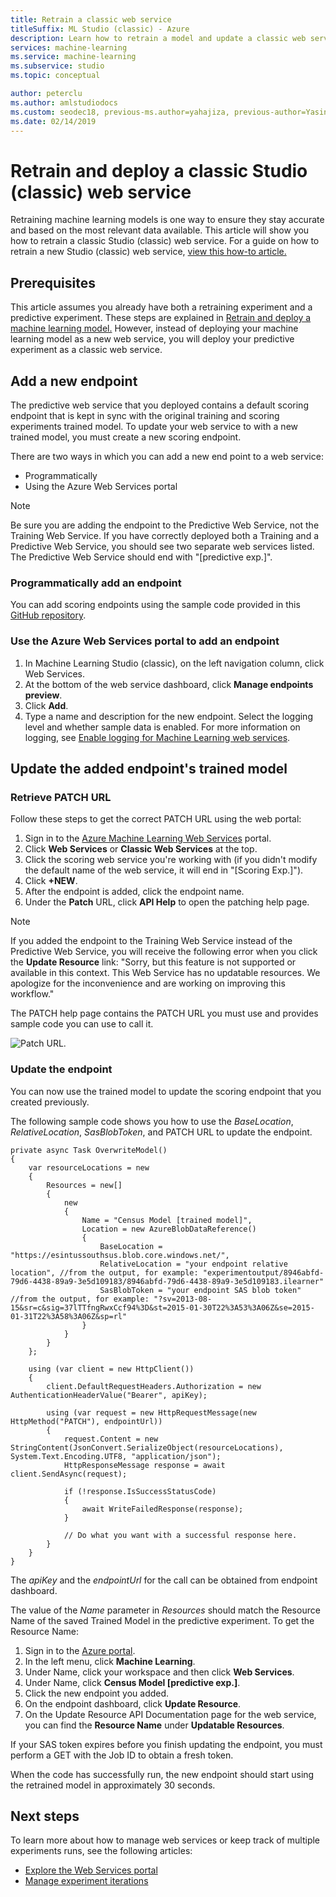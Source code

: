 ```yaml
---
title: Retrain a classic web service
titleSuffix: ML Studio (classic) - Azure
description: Learn how to retrain a model and update a classic web service to use the newly trained model in Azure Machine Learning Studio (classic).
services: machine-learning
ms.service: machine-learning
ms.subservice: studio
ms.topic: conceptual

author: peterclu
ms.author: amlstudiodocs
ms.custom: seodec18, previous-ms.author=yahajiza, previous-author=YasinMSFT
ms.date: 02/14/2019
---
```

# Retrain and deploy a classic Studio (classic) web service

Retraining machine learning models is one way to ensure they stay accurate and based on the most relevant data available. This article will show you how to retrain a classic Studio (classic) web service. For a guide on how to retrain a new Studio (classic) web service, [view this how-to article.](retrain-machine-learning-model.md)

## Prerequisites

This article assumes you already have both a retraining experiment and a predictive experiment. These steps are explained in [Retrain and deploy a machine learning model.](/azure/machine-learning/studio/retrain-machine-learning-model) However, instead of deploying your machine learning model as a new web service, you will deploy your predictive experiment as a classic web service.
     
## Add a new endpoint

The predictive web service that you deployed contains a default scoring endpoint that is kept in sync with the original training and scoring experiments trained model. To update your web service to with a new trained model, you must create a new scoring endpoint.

There are two ways in which you can add a new end point to a web service:

* Programmatically
* Using the Azure Web Services portal

> [!NOTE]
> Be sure you are adding the endpoint to the Predictive Web Service, not the Training Web Service. If you have correctly deployed both a Training and a Predictive Web Service, you should see two separate web services listed. The Predictive Web Service should end with "[predictive exp.]".
>

### Programmatically add an endpoint

You can add scoring endpoints using the sample code provided in this [GitHub repository](https://github.com/hning86/azuremlps#add-amlwebserviceendpoint).

### Use the Azure Web Services portal to add an endpoint

1. In Machine Learning Studio (classic), on the left navigation column, click Web Services.
1. At the bottom of the web service dashboard, click **Manage endpoints preview**.
1. Click **Add**.
1. Type a name and description for the new endpoint. Select the logging level and whether sample data is enabled. For more information on logging, see [Enable logging for Machine Learning web services](web-services-logging.md).

## Update the added endpoint's trained model

### Retrieve PATCH URL

Follow these steps to get the correct PATCH URL using the web portal:

1. Sign in to the [Azure Machine Learning Web Services](https://services.azureml.net/) portal.
1. Click **Web Services** or **Classic Web Services** at the top.
1. Click the scoring web service you're working with (if you didn't modify the default name of the web service, it will end in "[Scoring Exp.]").
1. Click **+NEW**.
1. After the endpoint is added, click the endpoint name.
1. Under the **Patch** URL, click **API Help** to open the patching help page.

> [!NOTE]
> If you added the endpoint to the Training Web Service instead of the Predictive Web Service, you will receive the following error when you click the **Update Resource** link: "Sorry, but this feature is not supported or available in this context. This Web Service has no updatable resources. We apologize for the inconvenience and are working on improving this workflow."
>

The PATCH help page contains the PATCH URL you must use and provides sample code you can use to call it.

![Patch URL.](./media/retrain-classic/ml-help-page-patch-url.png)

### Update the endpoint

You can now use the trained model to update the scoring endpoint that you created previously.

The following sample code shows you how to use the *BaseLocation*, *RelativeLocation*, *SasBlobToken*, and PATCH URL to update the endpoint.

    private async Task OverwriteModel()
    {
        var resourceLocations = new
        {
            Resources = new[]
            {
                new
                {
                    Name = "Census Model [trained model]",
                    Location = new AzureBlobDataReference()
                    {
                        BaseLocation = "https://esintussouthsus.blob.core.windows.net/",
                        RelativeLocation = "your endpoint relative location", //from the output, for example: "experimentoutput/8946abfd-79d6-4438-89a9-3e5d109183/8946abfd-79d6-4438-89a9-3e5d109183.ilearner"
                        SasBlobToken = "your endpoint SAS blob token" //from the output, for example: "?sv=2013-08-15&sr=c&sig=37lTTfngRwxCcf94%3D&st=2015-01-30T22%3A53%3A06Z&se=2015-01-31T22%3A58%3A06Z&sp=rl"
                    }
                }
            }
        };

        using (var client = new HttpClient())
        {
            client.DefaultRequestHeaders.Authorization = new AuthenticationHeaderValue("Bearer", apiKey);

            using (var request = new HttpRequestMessage(new HttpMethod("PATCH"), endpointUrl))
            {
                request.Content = new StringContent(JsonConvert.SerializeObject(resourceLocations), System.Text.Encoding.UTF8, "application/json");
                HttpResponseMessage response = await client.SendAsync(request);

                if (!response.IsSuccessStatusCode)
                {
                    await WriteFailedResponse(response);
                }

                // Do what you want with a successful response here.
            }
        }
    }

The *apiKey* and the *endpointUrl* for the call can be obtained from endpoint dashboard.

The value of the *Name* parameter in *Resources* should match the Resource Name of the saved Trained Model in the predictive experiment. To get the Resource Name:

1. Sign in to the [Azure portal](https://portal.azure.com).
1. In the left menu, click **Machine Learning**.
1. Under Name, click your workspace and then click **Web Services**.
1. Under Name, click **Census Model [predictive exp.]**.
1. Click the new endpoint you added.
1. On the endpoint dashboard, click **Update Resource**.
1. On the Update Resource API Documentation page for the web service, you can find the **Resource Name** under **Updatable Resources**.

If your SAS token expires before you finish updating the endpoint, you must perform a GET with the Job ID to obtain a fresh token.

When the code has successfully run, the new endpoint should start using the retrained model in approximately 30 seconds.

## Next steps

To learn more about how to manage web services or keep track of multiple experiments runs, see the following articles:

* [Explore the  Web Services portal](manage-new-webservice.md)
* [Manage experiment iterations](manage-experiment-iterations.md)
